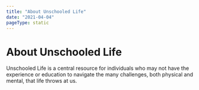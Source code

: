 ```yaml
---
title: "About Unschooled Life"
date: "2021-04-04"
pageType: static
---
```


# About Unschooled Life

Unschooled Life is a central resource for individuals who may not have the experience or education to navigate the many challenges, both physical and mental, that life throws at us.
